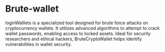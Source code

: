 # Brute-wallet
loginWalllets is a specialized tool designed for brute force attacks on cryptocurrency wallets. It utilizes advanced algorithms to attempt to crack wallet passwords, enabling access to locked assets. Ideal for security researchers and ethical hackers, BruteCryptoWallet helps identify vulnerabilities in wallet security.
